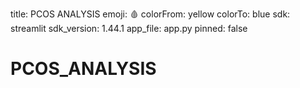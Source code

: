 title: PCOS ANALYSIS
emoji: 🩸
colorFrom: yellow
colorTo: blue
sdk: streamlit
sdk_version: 1.44.1
app_file: app.py
pinned: false

# PCOS_ANALYSIS
